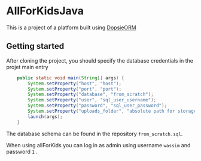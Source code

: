 # AllForKidsJava

This is a project of a platform built using [DopsieORM](https://github.com/WassimKallel/DopsieORM)

## Getting started

After cloning the project, you should specify the database credentials in the projet main entry 

```java 
    public static void main(String[] args) {
        System.setProperty("host", "host");
        System.setProperty("port", "port");
        System.setProperty("database", "from_scratch");
        System.setProperty("user", "sql_user_username");
        System.setProperty("password", "sql_user_password");
        System.setProperty("uploads_folder", "absolute path for storage directory");
        launch(args);
    }
```

The database schema can be found in the repository ```from_scratch.sql```.


When using allForKids you can log in as admin using username ```wassim``` and password ```1``` .